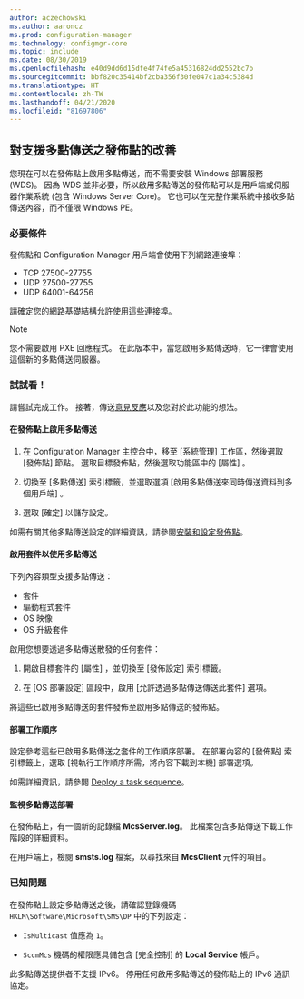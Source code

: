 ```yaml
---
author: aczechowski
ms.author: aaroncz
ms.prod: configuration-manager
ms.technology: configmgr-core
ms.topic: include
ms.date: 08/30/2019
ms.openlocfilehash: e40d9dd6d15dfe4f74fe5a45316824dd2552bc7b
ms.sourcegitcommit: bbf820c35414bf2cba356f30fe047c1a34c5384d
ms.translationtype: HT
ms.contentlocale: zh-TW
ms.lasthandoff: 04/21/2020
ms.locfileid: "81697806"
---
```

## <a name="improvements-to-multicast-enabled-distribution-points"></a><a name="bkmk_multicast"></a> 對支援多點傳送之發佈點的改善

<!--3785535-->

您現在可以在發佈點上啟用多點傳送，而不需要安裝 Windows 部署服務 (WDS)。 因為 WDS 並非必要，所以啟用多點傳送的發佈點可以是用戶端或伺服器作業系統 (包含 Windows Server Core)。 它也可以在完整作業系統中接收多點傳送內容，而不僅限 Windows PE。

### <a name="prerequisites"></a>必要條件

發佈點和 Configuration Manager 用戶端會使用下列網路連接埠：

- TCP 27500-27755
- UDP 27500-27755
- UDP 64001-64256

請確定您的網路基礎結構允許使用這些連接埠。

> [!NOTE]
> 您不需要啟用 PXE 回應程式。 在此版本中，當您啟用多點傳送時，它一律會使用這個新的多點傳送伺服器。

### <a name="try-it-out"></a>試試看！

請嘗試完成工作。 接著，傳送[意見反應](../../../../understand/find-help.md#product-feedback)以及您對於此功能的想法。

#### <a name="enable-multicast-on-the-distribution-point"></a>在發佈點上啟用多點傳送

1. 在 Configuration Manager 主控台中，移至 [系統管理]  工作區，然後選取 [發佈點]  節點。 選取目標發佈點，然後選取功能區中的 [屬性]  。

1. 切換至 [多點傳送]  索引標籤，並選取選項 [啟用多點傳送來同時傳送資料到多個用戶端]  。

1. 選取 [確定]  以儲存設定。

如需有關其他多點傳送設定的詳細資訊，請參閱[安裝和設定發佈點](../../../../servers/deploy/configure/install-and-configure-distribution-points.md#bkmk_config-multicast)。

#### <a name="enable-packages-to-use-multicast"></a>啟用套件以使用多點傳送

下列內容類型支援多點傳送：

- 套件
- 驅動程式套件
- OS 映像
- OS 升級套件

啟用您想要透過多點傳送散發的任何套件：

1. 開啟目標套件的 [屬性]  ，並切換至 [發佈設定]  索引標籤。

1. 在 [OS 部署設定] 區段中，啟用 [允許透過多點傳送傳送此套件]  選項。

將這些已啟用多點傳送的套件發佈至啟用多點傳送的發佈點。

#### <a name="deploy-a-task-sequence"></a>部署工作順序

設定參考這些已啟用多點傳送之套件的工作順序部署。 在部署內容的 [發佈點]  索引標籤上，選取 [視執行工作順序所需，將內容下載到本機]  部署選項。

如需詳細資訊，請參閱 [Deploy a task sequence](../../../../../osd/deploy-use/deploy-a-task-sequence.md)。

#### <a name="monitor-the-multicast-deployment"></a>監視多點傳送部署

在發佈點上，有一個新的記錄檔 **McsServer.log**。 此檔案包含多點傳送下載工作階段的詳細資料。

在用戶端上，檢閱 **smsts.log** 檔案，以尋找來自 **McsClient** 元件的項目。

### <a name="known-issues"></a>已知問題

在發佈點上設定多點傳送之後，請確認登錄機碼 `HKLM\Software\Microsoft\SMS\DP` 中的下列設定：

- `IsMulticast` 值應為 `1`。

- `SccmMcs` 機碼的權限應具備包含 [完全控制]  的 **Local Service** 帳戶。

此多點傳送提供者不支援 IPv6。 停用任何啟用多點傳送的發佈點上的 IPv6 通訊協定。<!-- 5249773 -->
